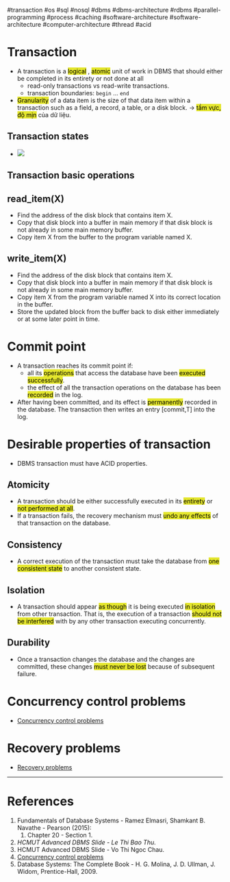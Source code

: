 #transaction #os #sql #nosql #dbms #dbms-architecture #rdbms #parallel-programming #process #caching #software-architecture #software-architecture #computer-architecture  #thread #acid 

# Transaction
- A  transaction is a <mark style="background: #e4e62d;">logical</mark> , <mark style="background: #e4e62d;">atomic</mark> unit of work in DBMS that should either be completed in its entirety or not done at all
	- read-only transactions vs read-write transactions.
	- transaction boundaries: `begin` ... `end`
- <mark style="background: #e4e62d;">Granularity</mark> of a data item is the size of that data item within a transaction such as a field, a record, a table, or a disk block. $\rightarrow$ <mark style="background: #e4e62d;">tầm vực, độ mịn</mark> của dữ liệu.
## Transaction states
- ![](Pasted%20image%2020241208133944.png)
## Transaction basic operations
## read_item(X)
- Find the address of the disk block that contains item X.
- Copy that disk block into a buffer in main memory if that disk block is not already in some main memory buffer.
- Copy item X from the buffer to the program variable named X.
## write_item(X)
- Find the address of the disk block that contains item X.
- Copy that disk block into a buffer in main memory if that disk block is not already in some main memory buffer.
- Copy item X from the program variable named X into its correct location in the buffer.
- Store the updated block from the buffer back to disk either immediately or at some later point in time.
# Commit point
- A transaction reaches its commit point if:
	- all its <mark style="background: #e4e62d;">operations</mark> that access the database have been <mark style="background: #e4e62d;">executed successfully</mark>.
	- the effect of all the transaction operations on the database has been <mark style="background: #e4e62d;">recorded</mark> in the log.
- After having been committed, and its effect is <mark style="background: #e4e62d;">permanently</mark> recorded in the database. The transaction then writes an entry \[commit,T\] into the log.

# Desirable properties of transaction
- DBMS transaction must have ACID properties.
## Atomicity
- A transaction should be either successfully executed in its <mark style="background: #e4e62d;">entirety</mark> or <mark style="background: #e4e62d;">not performed at all</mark>.
- If a transaction fails, the recovery mechanism must <mark style="background: #e4e62d;">undo any effects</mark> of that transaction on the database.
## Consistency
- A correct execution of the transaction must take the database from <mark style="background: #e4e62d;">one consistent state</mark> to another consistent state.
## Isolation
- A transaction should appear <mark style="background: #e4e62d;">as though</mark> it is being executed <mark style="background: #e4e62d;">in isolation</mark> from other transaction. That is, the execution of a transaction <mark style="background: #e4e62d;">should not be interfered</mark> with by any other transaction executing concurrently.
## Durability
- Once a transaction changes the database and the changes are committed, these changes <mark style="background: #e4e62d;">must never be lost</mark> because of subsequent failure.
# Concurrency control problems
- [Concurrency control problems](Concurrency%20control%20problems.md)
# Recovery problems
- [Recovery problems](Recovery%20problems.md)
---
# References
1. Fundamentals of Database Systems - Ramez Elmasri, Shamkant B. Navathe - Pearson (2015):
	1. Chapter 20 - Section 1.
2. *HCMUT Advanced DBMS Slide - Le Thi Bao Thu.*
3. HCMUT Advanced DBMS Slide - Vo Thi Ngoc Chau.
4. [Concurrency control problems](Concurrency%20control%20problems.md)
5. Database Systems: The Complete Book - H. G. Molina, J. D. Ullman, J. Widom, Prentice-Hall, 2009.
